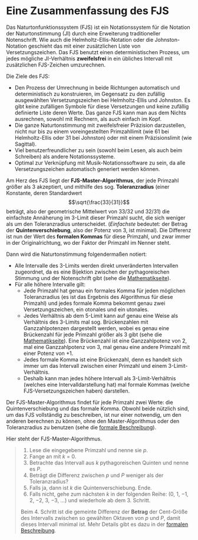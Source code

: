 ﻿# Eine Zusammenfassung des FJS

Das Naturtonfunktionssystem (FJS) ist ein Notationssystem für die Notation der Naturtonstimmung (JI) durch eine Erweiterung traditioneller Notenschrift. Wie auch die Helmholtz-Ellis-Notation oder die Johnston-Notation geschieht das mit einer zusätzlichen Liste von Versetzungszeichen. Das FJS benutzt einen deterministischen Prozess, um jedes mögliche JI-Verhältnis **zweifelsfrei** in ein übliches Intervall mit zusätzlichen FJS-Zeichen umzurechnen.

Die Ziele des FJS:

- Den Prozess der Umrechnung in beide Richtungen automatisch und deterministisch zu konstruieren, im Gegensatz zu den zufällig ausgewählten Versetzungszeichen bei Helmholtz-Ellis und Johnston. Es gibt keine zufälligen Symbole für diese Versetzungen und keine zufällig definierte Liste deren Werte. Das ganze FJS kann man aus dem Nichts ausrechnen, sowohl mit Rechnern, als auch einfach im Kopf.
- Die ganze Naturtonstimmung mit zweifelsfreier Präzision darzustellen, nicht nur bis zu einem voreingestellten Primzahllimit (wie 61 bei Helmholtz-Ellis oder 31 bei Johnston) oder mit einem Präzisionslimit (wie Sagittal).
- Viel benutzerfreundlicher zu sein (sowohl beim Lesen, als auch beim Schreiben) als andere Notationssysteme.
- Optimal zur Verknüpfung mit Musik-Notationssoftware zu sein, da alle Versetzungszeichen automatisch generiert werden können.

Am Herz des FJS liegt der **FJS-Master-Algorithmus**, der jede Primzahl größer als 3 akzeptiert, und mithilfe des sog. **Toleranzradius** (einer Konstante, deren Standardwert $$\sqrt{\frac{33}{31}}$$ beträgt, also der geometrische Mittelwert von 33/32 und 32/31) die einfachste Annäherung im 3-Limit dieser Primzahl sucht, die sich weniger als um den Toleranzradius unterscheidet. (*Einfachste* bedeutet: der Betrag der **Quintenverschiebung**, also der Potenz von 3, ist minimal). Die Differenz ist nun der Wert des **formalen Kommas** für diese Primzahl, und zwar immer in der Originalrichtung, wo der Faktor der Primzahl im Nenner steht.

Dann wird die Naturtonstimmung folgendermaßen notiert:

- Alle Intervalle des 3-Limits werden direkt unveränderten Intervallen zugeordnet, da es eine Bijektion zwischen der pythagoreischen Stimmung und der Notenschrift gibt (sehe die [Mathematikseite](math.html)).
- Für alle höhere Intervalle gilt:
	- Jede Primzahl hat genau ein formales Komma für jeden möglichen Toleranzradius (es ist das Ergebnis des Algorithmus für diese Primzahl) und jedes formale Komma bekommt genau zwei Versetzungszeichen, ein otonales und ein utonales.
	- Jedes Verhältnis ab dem 5-Limit kann auf genau eine Weise als Verhältnis des 3-Limits mal sog. Brückenzahlen mit Ganzzahlpotenzen dargestellt werden, wobei es genau eine Brückenzahl für jede Primzahl größer als 3 gibt (sehe die [Mathematikseite](math.html)). Eine Brückenzahl ist eine Ganzzahlpotenz von 2, mal eine Ganzzahlpotenz von 3, mal genau eine andere Primzahl mit einer Potenz von +1.
	- Jedes formale Komma ist eine Brückenzahl, denn es handelt sich immer um das Intervall zwischen einer Primzahl und einem 3-Limit-Verhältnis.
	- Deshalb kann man jedes höhere Intervall als 3-Limit-Verhältnis (welches eine Intervalldarstellung hat) mal formale Kommas (welche FJS-Versetzungszeichen haben) darstellen.

Der FJS-Master-Algorithmus findet für jede Primzahl zwei Werte: die Quintenverschiebung und das formale Komma. Obwohl beide nützlich sind, um das FJS vollständig zu beschreiben, ist nur einer notwendig, um den anderen berechnen zu können, ohne den Master-Algorithmus oder den Toleranzradius zu benutzen (sehe die [formale Beschreibung](rules.html)).

Hier steht der FJS-Master-Algorithmus.

> 1. Lese die eingegebene Primzahl und nenne sie *p*.
> 2. Fange an mit *k* = 0.
> 3. Betrachte das Intervall aus *k* pythagoreischen Quinten und nenne es *P*.
> 4. Beträgt die Differenz zwischen *p* und *P* weniger als der Toleranzradius?
> 5. Falls ja, dann ist *k* die Quintenverschiebung. Ende.
> 6. Falls nicht, gehe zum nächsten *k* in der folgenden Reihe: (0, 1, −1, 2, −2, 3, −3, …) und wiederhole ab dem 3. Schritt.
>
> Beim 4. Schritt ist die gemeinte Differenz der **Betrag** der Cent-Größe des Intervalls zwischen so gewählten Oktaven von *p* und *P*, damit dieses Intervall minimal ist. Mehr Details gibt es dazu in der [formalen Beschreibung](rules.html).
